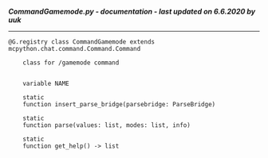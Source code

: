 ***CommandGamemode.py - documentation - last updated on 6.6.2020 by uuk***
___

    @G.registry class CommandGamemode extends mcpython.chat.command.Command.Command
        
        class for /gamemode command


        variable NAME

        static
        function insert_parse_bridge(parsebridge: ParseBridge)

        static
        function parse(values: list, modes: list, info)

        static
        function get_help() -> list